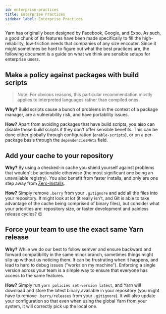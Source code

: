 ```yaml
---
id: enterprise-practices
title: Enterprise Practices
sidebar_label: Enterprise Practices
---
```


Yarn has originally been designed by Facebook, Google, and Expo. As such, a
good chunk of its features have been made specifically to fill the
high-reliability, low-friction needs that companies of any size encouter. Since
it might sometimes be hard to figure out what the best practices are, the
following document is a guide on what we think are sensible setups for
enterprise users.

## Make a policy against packages with build scripts

> Note: For obvious reasons, this particular recommendation mostly applies to
> interpreted languages rather than compiled ones.

**Why?** Build scripts cause a bunch of problems in the context of a package
manager, are a vulnerability risk, and have portability issues.

**How?** Apart from avoiding packages that have build scripts, you also can
disable those build scripts if they don't offer sensible benefits. This can be
done either globally through configuration (`enable-scripts`), or on a
per-package basis through the `dependenciesMeta` field.

## Add your cache to your repository

**Why?** By using a checked-in cache you shield yourself against problems that
wouldn't be actionable otherwise (the most significant one being an unavailable
registry). You also benefit from faster installs, and only are one step away
from [Zero-Installs]().

**How?** Simply remove `.berry` from your `.gitignore` and add all the files
into your repository. It might look at lot (it really isn't, and Git is able to
take advantage of the cache being comprised of binary files), but consider what
your priorities are: repository size, or faster development and painless
release cycles? 😉

## Force your team to use the exact same Yarn release

**Why?** While we do our best to follow semver and ensure backward and forward
compatibility in the same minor branch, sometimes things might slip up without
us noticing them. It can be frustrating when it happens, and lead to hard to
debug issues ("works on my machine"). Enforcing a single version across your
team is a simple way to ensure that everyone has access to the same features.

**How?** Simply run `yarn policies set-version latest`, and Yarn will download
and store the latest binary available in your repository (you might have to
remove `.berry/releases` from your `.gitignore`). It will also update your
configuration so that even when using the global Yarn from your system, it
will correctly pick up the local one.
